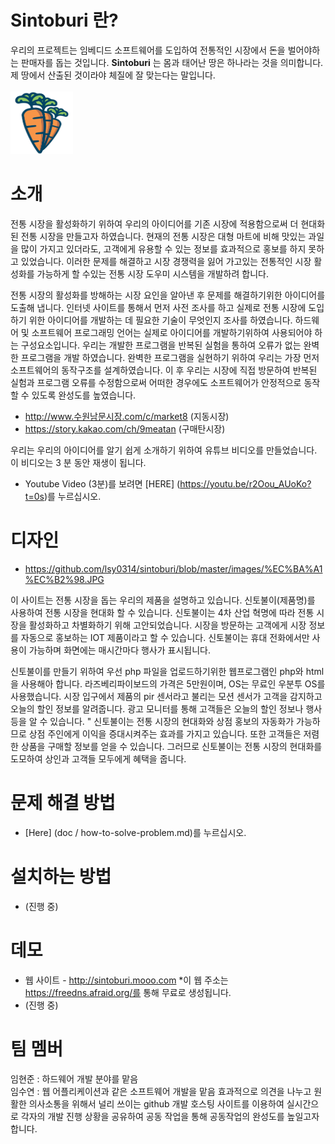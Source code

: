 # Sintoburi 란?
우리의 프로젝트는 임베디드 소프트웨어를 도입하여 전통적인 시장에서 돈을 벌어야하는 판매자를 돕는 것입니다. **Sintoburi**  는 몸과 태어난 땅은 하나라는 것을 의미합니다. 제 땅에서 산출된 것이라야 체질에 잘 맞는다는 말입니다.
<br><br>
<img src=https://github.com/lsy0314/sintoburi/blob/master/images/carrot.png width=100 height=100 border=0> </img>


# 소개
전통 시장을 활성화하기 위하여 우리의 아이디어를 기존 시장에 적용함으로써  더 현대화 된 전통 시장을 만들고자 하였습니다. 현재의 전통 시장은 대형 마트에 비해 맛있는 과일을 많이 가지고 있더라도, 고객에게 유용할 수 있는 정보를 효과적으로 홍보를 하지 못하고 있었습니다. 이러한 문제를 해결하고 시장 경쟁력을 잃어 가고있는 전통적인 시장 활성화를 가능하게 할 수있는 전통 시장 도우미 시스템을 개발하려 합니다.

전통 시장의 활성화를 방해하는 시장 요인을 알아낸 후 문제를 해결하기위한 아이디어를 도출해 냅니다. 인터넷 사이트를 통해서 먼저 사전 조사를 하고 실제로 전통 시장에 도입하기 위한 아이디어를 개발하는 데 필요한 기술이 무엇인지 조사를 하였습니다. 하드웨어 및 소프트웨어 프로그래밍 언어는 실제로 아이디어를 개발하기위하여 사용되어야 하는 구성요소입니다. 우리는 개발한 프로그램을 반복된 실험을 통하여 오류가 없는 완벽한 프로그램을 개발 하였습니다. 완벽한 프로그램을 실현하기 위하여 우리는 가장 먼저 소프트웨어의 동작구조를 설계하였습니다. 이 후 우리는 시장에 직접 방문하여 반복된 실험과 프로그램 오류를 수정함으로써 어떠한 경우에도 소프트웨어가 안정적으로 동작할 수 있도록 완성도를 높였습니다.

* http://www.수원남문시장.com/c/market8 (지동시장)
* https://story.kakao.com/ch/9meatan (구매탄시장)


우리는 우리의 아이디어를 알기 쉽게 소개하기 위하여 유튜브 비디오를 만들었습니다. 이 비디오는 3 분 동안 재생이 됩니다.
* Youtube Video (3분)를 보려면 [HERE] (https://youtu.be/r2Oou_AUoKo?t=0s)를 누르십시오.
 

# 디자인
* https://github.com/lsy0314/sintoburi/blob/master/images/%EC%BA%A1%EC%B2%98.JPG

이 사이트는 전통 시장을 돕는 우리의 제품을 설명하고 있습니다. 신토불이(제품명)를 사용하여 전통 시장을 현대화 할 수 있습니다. 신토불이는 4차 산업 혁명에 따라 전통 시장을 활성화하고 차별화하기 위해 고안되었습니다. 시장을 방문하는 고객에게 시장 정보를 자동으로 홍보하는 IOT 제품이라고 할 수 있습니다.
신토불이는 휴대 전화에서만 사용이 가능하며 화면에는 매시간마다 행사가 표시됩니다.


신토불이를 만들기 위하여 우선 php 파일을 업로드하기위한 웹프로그램인 php와 html을 사용해아 합니다. 라즈베리파이보드의 가격은 5만원이며, OS는 무료인 우분투 OS를 사용했습니다. 시장 입구에서 제품의 pir 센서라고 불리는 모션 센서가 고객을 감지하고 오늘의 할인 정보를 알려줍니다. 광고 모니터를 통해 고객들은 오늘의 할인 정보나 행사등을 알 수 있습니다. " 신토불이는 전통 시장의 현대화와 상점 홍보의 자동화가 가능하므로 상점 주인에게 이익을 증대시켜주는 효과를 가지고 있습니다. 또한 고객들은 저렴한 상품을 구매할 정보를 얻을 수 있습니다. 그러므로 신토불이는 전통 시장의 현대화를 도모하여 상인과 고객들 모두에게 혜택을 줍니다.


# 문제 해결 방법
* [Here] (doc / how-to-solve-problem.md)를 누르십시오.

# 설치하는 방법
* (진행 중)


# 데모

* 웹 사이트 - http://sintoburi.mooo.com
    *이 웹 주소는 https://freedns.afraid.org/를 통해 무료로 생성됩니다.
* (진행 중)

# 팀 멤버
임현준 : 하드웨어 개발 분야를 맡음  
임수연 : 웹 어플리케이션과 같은 소프트웨어 개발을 맡음
효과적으로 의견을 나누고 원활한 의사소통을 위해서 널리 쓰이는 github 개발 호스팅 사이트를 이용하여 실시간으로 각자의 개발 진행 상황을 공유하여 공동 작업을 통해 공동작업의 완성도를 높일고자 합니다.
